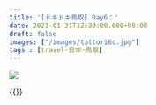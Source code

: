```yaml
---
title: '[ドキドキ鳥取] Day6：'
date: 2021-01-31T12:30:00.000+08:00
draft: false
images: ["/images/tottori6c.jpg"]
tags : [travel-日本-鳥取]
---
```




![](/images/tottori6c.jpg)

    
  
{{<tottori>}}  

